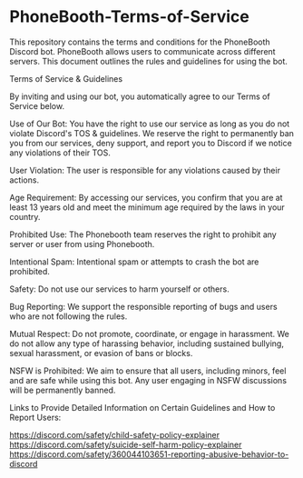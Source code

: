 # PhoneBooth-Terms-of-Service
This repository contains the terms and conditions for the PhoneBooth Discord bot. PhoneBooth allows users to communicate across different servers. This document outlines the rules and guidelines for using the bot.

Terms of Service & Guidelines

By inviting and using our bot, you automatically agree to our Terms of Service below.

Use of Our Bot: You have the right to use our service as long as you do not violate Discord's TOS & guidelines. We reserve the right to permanently ban you from our services, deny support, and report you to Discord if we notice any violations of their TOS.

User Violation: The user is responsible for any violations caused by their actions.

Age Requirement: By accessing our services, you confirm that you are at least 13 years old and meet the minimum age required by the laws in your country.

Prohibited Use: The Phonebooth team reserves the right to prohibit any server or user from using Phonebooth.

Intentional Spam: Intentional spam or attempts to crash the bot are prohibited.

Safety: Do not use our services to harm yourself or others.

Bug Reporting: We support the responsible reporting of bugs and users who are not following the rules.

Mutual Respect: Do not promote, coordinate, or engage in harassment. We do not allow any type of harassing behavior, including sustained bullying, sexual harassment, or evasion of bans or blocks.

NSFW is Prohibited: We aim to ensure that all users, including minors, feel and are safe while using this bot. Any user engaging in NSFW discussions will be permanently banned.

Links to Provide Detailed Information on Certain Guidelines and How to Report Users:

https://discord.com/safety/child-safety-policy-explainer
https://discord.com/safety/suicide-self-harm-policy-explainer
https://discord.com/safety/360044103651-reporting-abusive-behavior-to-discord
